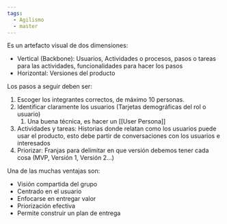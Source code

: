 ```yaml
---
tags:
  - Agilismo
  - master
---
```

Es un artefacto visual de dos dimensiones:
- Vertical (Backbone): Usuarios, Actividades o procesos, pasos o tareas para las actividades, funcionalidades para hacer los pasos
- Horizontal: Versiones del producto

Los pasos a seguir deben ser:

1. Escoger los integrantes correctos, de máximo 10 personas.
2. Identificar claramente los usuarios (Tarjetas demográficas del rol o usuario)
	1. Una buena técnica, es hacer un [[User Persona]]
3. Actividades y tareas: Historias donde relatan como los usuarios puede usar el producto, esto debe partir de conversaciones con los usuarios e interesados
4. Priorizar: Franjas para delimitar en que versión debemos tener cada cosa (MVP, Versión 1, Versión 2...)

Una de las muchas ventajas son:
- Visión compartida del grupo
- Centrado en el usuario
- Enfocarse en entregar valor
- Priorización efectiva
- Permite construir un plan de entrega